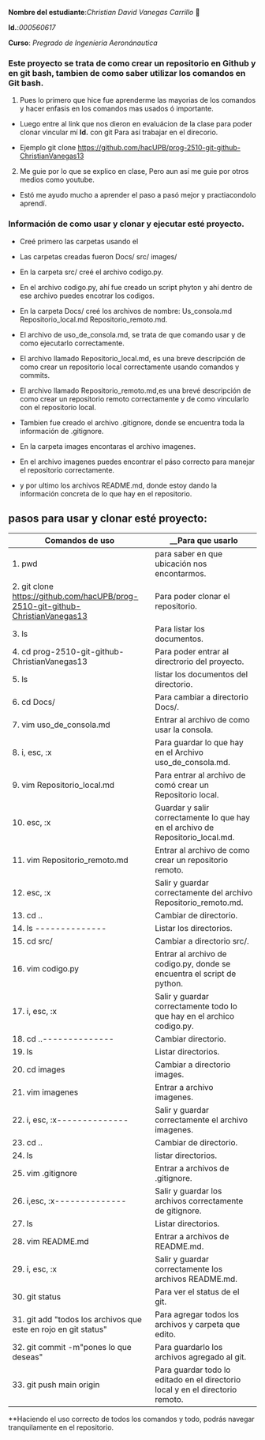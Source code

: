 **Nombre del estudiante**:_Christian David Vanegas Carrillo_ 🍺

__Id.__:_000560617_

**Curso**: *Pregrado de Ingeníeria Aeronánautica*

### Este proyecto se trata de como crear un repositorio en Github y en git bash, tambien de como saber utilizar los comandos en Git bash.

1. Pues lo primero que hice fue aprenderme las mayorias de los comandos y hacer enfasis en los comandos mas usados ó importante.

-  Luego entre al link que nos dieron en evaluácion de la clase para poder clonar vincular mí **Id.** con git Para así trabajar en el direcorio.

- Ejemplo git clone https://github.com/hacUPB/prog-2510-git-github-ChristianVanegas13

2. Me guie por lo que se explico en clase, Pero aun así me guie por otros medios como youtube.

- Estó me ayudo mucho a aprender el paso a pasó mejor y practiacondolo aprendí.

### Información de como usar y clonar y ejecutar esté proyecto.

- Creé primero las carpetas usando el <comando mkdir>

- Las carpetas creadas fueron Docs/ src/ images/

- En la carpeta src/ creé el archivo codigo.py.

- En el archivo codigo.py, ahí fue creado un script phyton y ahí dentro de ese archivo puedes encotrar los codigos.

- En la carpeta Docs/ creé los archivos de nombre: Us_consola.md  Repositorio_local.md Repositorio_remoto.md.

- El archivo de uso_de_consola.md, se trata de que comando usar y de como ejecutarlo correctamente.

- El archivo llamado Repositorio_local.md, es una breve descripción de como crear un repositorio local correctamente usando comandos y commits.

- El archivo llamado Repositorio_remoto.md,es una brevé descripción de como crear un repositorio remoto correctamente y de como vincularlo con el repositorio local.

- Tambien fue creado el archivo .gitignore, donde se encuentra toda la información de .gitignore.

- En la carpeta images encontaras el archivo imagenes.

- En el archivo imagenes puedes encontrar el páso correcto para manejar el repositorio correctamente.

- y por ultimo los archivos README.md, donde estoy dando la información concreta de lo que hay en el repositorio.



## pasos para usar y clonar esté proyecto:

| **Comandos de uso**                                                          | __Para que usarlo                                                               |
|------------------------------------------------------------------------------|---------------------------------------------------------------------------------|
1. pwd                                                                         | para saber en que ubicación nos encontarmos.                                    |
2. git clone https://github.com/hacUPB/prog-2510-git-github-ChristianVanegas13 | Para poder clonar el repositorio.                                               |
3. ls                                                                          | Para listar los documentos.                                                     |
4. cd prog-2510-git-github-ChristianVanegas13                                  | Para poder entrar al directrorio del proyecto.                                  |
5. ls                                                                          | listar los documentos del directorio.                                           |
6. cd Docs/                                                                    | Para cambiar a directorio Docs/.                                                |
7. vim uso_de_consola.md                                                       | Entrar al archivo de como usar la consola.                                      |
8. i, esc, :x                                                                  | Para guardar lo que hay en el Archivo uso_de_consola.md.                        |
9. vim Repositorio_local.md                                                    | Para entrar al archivo de comó crear un Repositorio local.                      |
10. esc, :x                                                                    | Guardar y salir correctamente lo que hay en el archivo de Repositorio_local.md. |
11. vim Repositorio_remoto.md                                                  | Entrar al archivo de como crear un repositorio remoto.                          |
12. esc, :x                                                                    | Salir y guardar correctamente del archivo Repositorio_remoto.md.                |
13. cd ..                                                                      | Cambiar de directorio.                                                          |
14. ls  --------------                                                         | Listar los directorios.                                                         |
15. cd src/                                                                    | Cambiar a directorio src/.                                                      |
16. vim codigo.py                                                              | Entrar al archivo de codigo.py, donde se encuentra el script de python.         |
17. i, esc, :x                                                                 | Salir y guardar correctamente todo lo que hay en el archico codigo.py.          |
18. cd ..--------------                                                        | Cambiar directorio.                                                             |
19. ls                                                                         | Listar directorios.                                                             |
20. cd images                                                                  | Cambiar a directorio images.                                                    |
21. vim imagenes                                                               | Entrar a archivo imagenes.                                                      |
22. i, esc, :x--------------                                                   | Salir y guardar correctamente el archivo imagenes.                              |
23. cd ..                                                                      | Cambiar de directorio.                                                          |
24. ls                                                                         | listar directorios.                                                             |
25. vim .gitignore                                                             | Entrar a archivos de .gitignore.                                                |
26. i,esc, :x--------------                                                    | Salir y guardar los archivos correctamente de gitignore.                        |
27. ls                                                                         | Listar directorios.                                                             |
28. vim README.md                                                              | Entrar a archivos de README.md.                                                 |
29. i, esc, :x                                                                 | Salir y guardar correctamente los archivos README.md.                           |
30. git status                                                                 | Para ver el status de el git.                                                   |
31. git add "todos los archivos que este en rojo en git status"                | Para agregar todos los archivos y carpeta que edito.                            |
32. git commit -m"pones lo que deseas"                                         | Para guardarlo los archivos agregado al git.                                    |
33. git push main origin                                                       | Para guardar todo lo editado en el directorio local y en el directorio remoto.  |


**Haciendo el uso correcto de todos los comandos y todo, podrás navegar tranquilamente en el repositorio.

